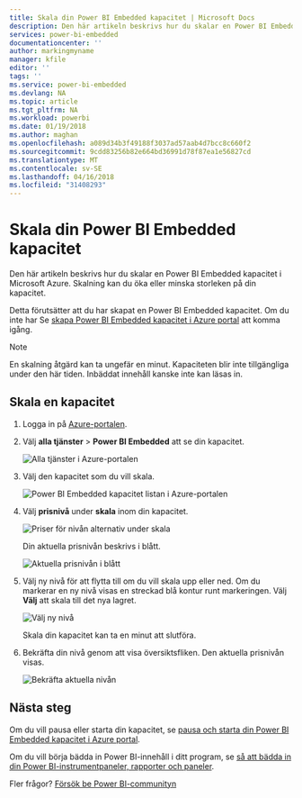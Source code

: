 ```yaml
---
title: Skala din Power BI Embedded kapacitet | Microsoft Docs
description: Den här artikeln beskrivs hur du skalar en Power BI Embedded kapacitet i Microsoft Azure.
services: power-bi-embedded
documentationcenter: ''
author: markingmyname
manager: kfile
editor: ''
tags: ''
ms.service: power-bi-embedded
ms.devlang: NA
ms.topic: article
ms.tgt_pltfrm: NA
ms.workload: powerbi
ms.date: 01/19/2018
ms.author: maghan
ms.openlocfilehash: a089d34b3f49188f3037ad57aab4d7bcc8c660f2
ms.sourcegitcommit: 9cdd83256b82e664bd36991d78f87ea1e56827cd
ms.translationtype: MT
ms.contentlocale: sv-SE
ms.lasthandoff: 04/16/2018
ms.locfileid: "31408293"
---
```

# <a name="scale-your-power-bi-embedded-capacity"></a>Skala din Power BI Embedded kapacitet

Den här artikeln beskrivs hur du skalar en Power BI Embedded kapacitet i Microsoft Azure. Skalning kan du öka eller minska storleken på din kapacitet.

Detta förutsätter att du har skapat en Power BI Embedded kapacitet. Om du inte har Se [skapa Power BI Embedded kapacitet i Azure portal](create-capacity.md) att komma igång.

> [!NOTE]
> En skalning åtgärd kan ta ungefär en minut. Kapaciteten blir inte tillgängliga under den här tiden. Inbäddat innehåll kanske inte kan läsas in.

## <a name="scale-a-capacity"></a>Skala en kapacitet

1. Logga in på [Azure-portalen](https://portal.azure.com/).

2. Välj **alla tjänster** > **Power BI Embedded** att se din kapacitet.

    ![Alla tjänster i Azure-portalen](media/scale-capacity/azure-portal-more-services.png)

3. Välj den kapacitet som du vill skala.

    ![Power BI Embedded kapacitet listan i Azure-portalen](media/scale-capacity/azure-portal-capacity-list.png)

4. Välj **prisnivå** under **skala** inom din kapacitet.

    ![Priser för nivån alternativ under skala](media/scale-capacity/azure-portal-scale-pricing-tier.png)

    Din aktuella prisnivån beskrivs i blått.

    ![Aktuella prisnivån i blått](media/scale-capacity/azure-portal-current-tier.png)

5. Välj ny nivå för att flytta till om du vill skala upp eller ned. Om du markerar en ny nivå visas en streckad blå kontur runt markeringen. Välj **Välj** att skala till det nya lagret.

    ![Välj ny nivå](media/scale-capacity/azure-portal-select-new-tier.png)

    Skala din kapacitet kan ta en minut att slutföra.

6. Bekräfta din nivå genom att visa översiktsfliken. Den aktuella prisnivån visas.

    ![Bekräfta aktuella nivån](media/scale-capacity/azure-portal-confirm-tier.png)

## <a name="next-steps"></a>Nästa steg

Om du vill pausa eller starta din kapacitet, se [pausa och starta din Power BI Embedded kapacitet i Azure portal](pause-start.md).

Om du vill börja bädda in Power BI-innehåll i ditt program, se [så att bädda in din Power BI-instrumentpaneler, rapporter och paneler](https://powerbi.microsoft.com/documentation/powerbi-developer-embedding-content/).

Fler frågor? [Försök be Power BI-communityn](http://community.powerbi.com/)
